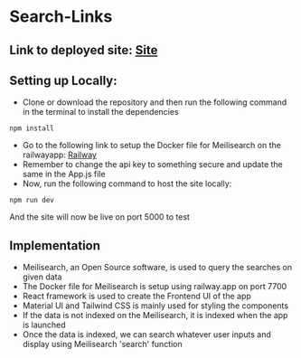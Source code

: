 # Search-Links

## Link to deployed site: [Site](https://search-links.netlify.app)

## Setting up Locally:

* Clone or download the repository and then run the following command in the terminal to install the dependencies

```console
npm install
```

* Go to the following link to setup the Docker file for Meilisearch on the railwayapp: [Railway](https://railway.app/new/template/TXxa09?referralCode=YltNo3)
* Remember to change the api key to something secure and update the same in the App.js file
* Now, run the following command to host the site locally:

```console
npm run dev
```

And the site will now be live on port 5000 to test

## Implementation

* Meilisearch, an Open Source software, is used to query the searches on given data
* The Docker file for Meilisearch is setup using railway.app on port 7700
* React framework is used to create the Frontend UI of the app
* Material UI and Tailwind CSS is mainly used for styling the components
* If the data is not indexed on the Meilisearch, it is indexed when the app is launched
* Once the data is indexed, we can search whatever user inputs and display using Meilisearch 'search' function

